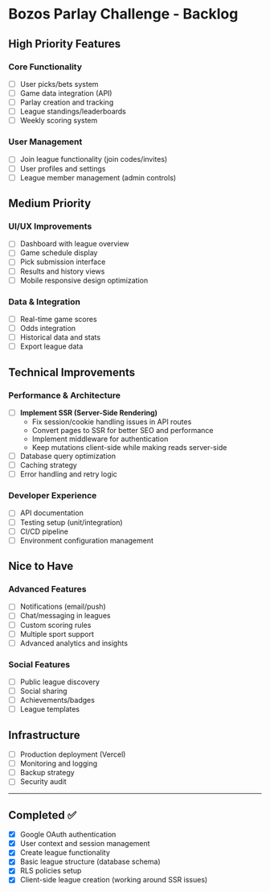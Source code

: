 # Bozos Parlay Challenge - Backlog

## High Priority Features

### Core Functionality
- [ ] User picks/bets system
- [ ] Game data integration (API)
- [ ] Parlay creation and tracking
- [ ] League standings/leaderboards
- [ ] Weekly scoring system

### User Management
- [ ] Join league functionality (join codes/invites)
- [ ] User profiles and settings
- [ ] League member management (admin controls)

## Medium Priority

### UI/UX Improvements
- [ ] Dashboard with league overview
- [ ] Game schedule display
- [ ] Pick submission interface
- [ ] Results and history views
- [ ] Mobile responsive design optimization

### Data & Integration
- [ ] Real-time game scores
- [ ] Odds integration
- [ ] Historical data and stats
- [ ] Export league data

## Technical Improvements

### Performance & Architecture
- [ ] **Implement SSR (Server-Side Rendering)**
  - Fix session/cookie handling issues in API routes
  - Convert pages to SSR for better SEO and performance
  - Implement middleware for authentication
  - Keep mutations client-side while making reads server-side
- [ ] Database query optimization
- [ ] Caching strategy
- [ ] Error handling and retry logic

### Developer Experience
- [ ] API documentation
- [ ] Testing setup (unit/integration)
- [ ] CI/CD pipeline
- [ ] Environment configuration management

## Nice to Have

### Advanced Features
- [ ] Notifications (email/push)
- [ ] Chat/messaging in leagues
- [ ] Custom scoring rules
- [ ] Multiple sport support
- [ ] Advanced analytics and insights

### Social Features
- [ ] Public league discovery
- [ ] Social sharing
- [ ] Achievements/badges
- [ ] League templates

## Infrastructure
- [ ] Production deployment (Vercel)
- [ ] Monitoring and logging
- [ ] Backup strategy
- [ ] Security audit

---

## Completed ✅
- [x] Google OAuth authentication
- [x] User context and session management
- [x] Create league functionality
- [x] Basic league structure (database schema)
- [x] RLS policies setup
- [x] Client-side league creation (working around SSR issues)